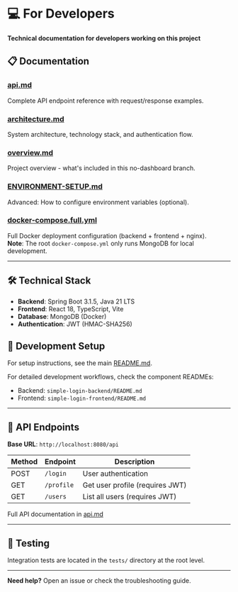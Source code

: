 # 💻 For Developers

**Technical documentation for developers working on this project**

## 📋 Documentation

### [api.md](./api.md)
Complete API endpoint reference with request/response examples.

### [architecture.md](./architecture.md)
System architecture, technology stack, and authentication flow.

### [overview.md](./overview.md)
Project overview - what's included in this no-dashboard branch.

### [ENVIRONMENT-SETUP.md](./ENVIRONMENT-SETUP.md)
Advanced: How to configure environment variables (optional).

### [docker-compose.full.yml](./docker-compose.full.yml)
Full Docker deployment configuration (backend + frontend + nginx).  
**Note**: The root `docker-compose.yml` only runs MongoDB for local development.

---

## 🛠️ Technical Stack

- **Backend**: Spring Boot 3.1.5, Java 21 LTS
- **Frontend**: React 18, TypeScript, Vite
- **Database**: MongoDB (Docker)
- **Authentication**: JWT (HMAC-SHA256)

## 🔧 Development Setup

For setup instructions, see the main [README.md](../../README.md).

For detailed development workflows, check the component READMEs:
- Backend: `simple-login-backend/README.md`
- Frontend: `simple-login-frontend/README.md`

---

## 📡 API Endpoints

**Base URL**: `http://localhost:8080/api`

| Method | Endpoint | Description |
|--------|----------|-------------|
| POST | `/login` | User authentication |
| GET | `/profile` | Get user profile (requires JWT) |
| GET | `/users` | List all users (requires JWT) |

Full API documentation in [api.md](./api.md)

---

## 🧪 Testing

Integration tests are located in the `tests/` directory at the root level.

---

**Need help?** Open an issue or check the troubleshooting guide.

